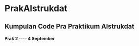 # PrakAlstrukdat

<h2> Kumpulan Code Pra Praktikum Alstrukdat </h2>
<h4> Prak 2 ---- 4 September </h4> 
